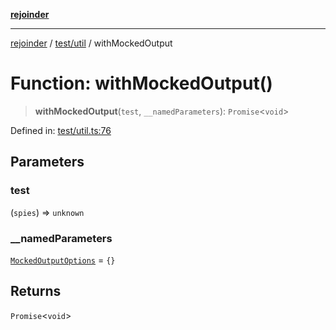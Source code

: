 [**rejoinder**](../../../README.md)

***

[rejoinder](../../../README.md) / [test/util](../README.md) / withMockedOutput

# Function: withMockedOutput()

> **withMockedOutput**(`test`, `__namedParameters`): `Promise`\<`void`\>

Defined in: [test/util.ts:76](https://github.com/Xunnamius/rejoinder/blob/2861b5f2270204243d000318b047b574732b219c/test/util.ts#L76)

## Parameters

### test

(`spies`) => `unknown`

### \_\_namedParameters

[`MockedOutputOptions`](../type-aliases/MockedOutputOptions.md) = `{}`

## Returns

`Promise`\<`void`\>
